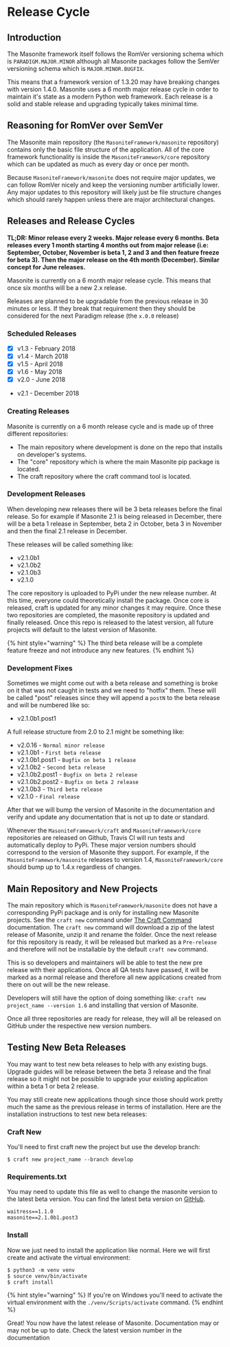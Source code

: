 # Release Cycle

## Introduction

The Masonite framework itself follows the RomVer versioning schema which is `PARADIGM.MAJOR.MINOR` although all Masonite packages follow the SemVer versioning schema which is `MAJOR.MINOR.BUGFIX`.

This means that a framework version of 1.3.20 may have breaking changes with version 1.4.0. Masonite uses a 6 month major release cycle in order to maintain it's state as a modern Python web framework. Each release is a solid and stable release and upgrading typically takes minimal time.

## Reasoning for RomVer over SemVer

The Masonite main repository \(the `MasoniteFramework/masonite` repository\) contains only the basic file structure of the application. All of the core framework functionality is inside the `MasoniteFramework/core` repository which can be updated as much as every day or once per month.

Because `MasoniteFramework/masonite` does not require major updates, we can follow RomVer nicely and keep the versioning number artificially lower. Any major updates to this repository will likely just be file structure changes which should rarely happen unless there are major architectural changes.

## Releases and Release Cycles

**TL;DR: Minor release every 2 weeks. Major release every 6 months. Beta releases every 1 month starting 4 months out from major release \(i.e: September, October, November is beta 1, 2 and 3 and then feature freeze for beta 3\). Then the major release on the 4th month \(December\). Similar concept for June releases.**

Masonite is currently on a 6 month major release cycle. This means that once six months will be a new 2.x release.

Releases are planned to be upgradable from the previous release in 30 minutes or less. If they break that requirement then they should be considered for the next Paradigm release \(the `x.0.0` release\)

### Scheduled Releases

* [x] v1.3 - February 2018
* [x] v1.4 - March 2018
* [x] v1.5 - April 2018
* [x] v1.6 - May 2018
* [x] v2.0 - June 2018
* v2.1 - December 2018

### Creating Releases

Masonite is currently on a 6 month release cycle and is made up of three different repositories:

* The main repository where development is done on the repo that installs on developer's systems.
* The "core" repository which is where the main Masonite pip package is located.
* The craft repository where the craft command tool is located.

### Development Releases

When developing new releases there will be 3 beta releases before the final release. So for example if Masonite 2.1 is being released in December, there will be a beta 1 release in September, beta 2 in October, beta 3 in November and then the final 2.1 release in December.

These releases will be called something like:

* v2.1.0b1
* v2.1.0b2
* v2.1.0b3
* v2.1.0

The core repository is uploaded to PyPi under the new release number. At this time, everyone could theoretically install the package. Once core is released, craft is updated for any minor changes it may require. Once these two repositories are completed, the masonite repository is updated and finally released. Once this repo is released to the latest version, all future projects will default to the latest version of Masonite.

{% hint style="warning" %}
The third beta release will be a complete feature freeze and not introduce any new features.
{% endhint %}

### Development Fixes

Sometimes we might come out with a beta release and something is broke on it that was not caught in tests and we need to "hotfix" them. These will be called "post" releases since they will append a `postN` to the beta release and will be numbered like so:

* v2.1.0b1.post1

A full release structure from 2.0 to 2.1 might be something like:

* v2.0.16 - `Normal minor release`
* v2.1.0b1 - `First beta release`
* v2.1.0b1.post1 - `Bugfix on beta 1 release`
* v2.1.0b2 - `Second beta release`
* v2.1.0b2.post1 - `Bugfix on beta 2 release`
* v2.1.0b2.post2 - `Bugfix on beta 2 release`
* v2.1.0b3 - `Third beta release`
* v2.1.0 - `Final release`

After that we will bump the version of Masonite in the documentation and verify and update any documentation that is not up to date or standard.

Whenever the `MasoniteFramework/craft` and `MasoniteFramework/core` repositories are released on Github, Travis CI will run tests and automatically deploy to PyPi. These major version numbers should correspond to the version of Masonite they support. For example, if the `MasoniteFramework/masonite` releases to version 1.4, `MasoniteFramework/core` should bump up to 1.4.x regardless of changes.

## Main Repository and New Projects

The main repository which is `MasoniteFramework/masonite` does not have a corresponding PyPi package and is only for installing new Masonite projects. See the `craft new` command under [The Craft Command](https://github.com/MasoniteFramework/docs/tree/ba9d9f8ac3e41d58b9d92d951f92c898fb16a2a4/the-craft-command.md) documentation. The `craft new` command will download a zip of the latest release of Masonite, unzip it and rename the folder. Once the next release for this repository is ready, it will be released but marked as a `Pre-release` and therefore will not be installable by the default `craft new` command.

This is so developers and maintainers will be able to test the new pre release with their applications. Once all QA tests have passed, it will be marked as a normal release and therefore all new applications created from there on out will be the new release.

Developers will still have the option of doing something like: `craft new project_name --version 1.6` and installing that version of Masonite.

Once all three repositories are ready for release, they will all be released on GitHub under the respective new version numbers.

## Testing New Beta Releases

You may want to test new beta releases to help with any existing bugs. Upgrade guides will be release between the beta 3 release and the final release so it might not be possible to upgrade your existing application within a beta 1 or beta 2 release.

You may still create new applications though since those should work pretty much the same as the previous release in terms of installation. Here are the installation instructions to test new beta releases:

### Craft New

You'll need to first craft new the project but use the develop branch:

```text
$ craft new project_name --branch develop
```

### Requirements.txt

You may need to update this file as well to change the masonite version to the latest beta version. You can find the latest beta version on [GitHub](https://github.com/MasoniteFramework/core/releases).

```text
waitress==1.1.0
masonite==2.1.0b1.post3
```

### Install

Now we just need to install the application like normal. Here we will first create and activate the virtual environment:

```text
$ python3 -m venv venv
$ source venv/bin/activate
$ craft install
```

{% hint style="warning" %}
If you're on Windows you'll need to activate the virtual environment with the `./venv/Scripts/activate` command.
{% endhint %}

Great! You now have the latest release of Masonite. Documentation may or may not be up to date. Check the latest version number in the documentation

